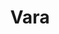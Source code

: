 ---
layout: startup_page
title: "Vara"
id: "vara.ai"
permalink: "/varavara.ai04082025/"
website: "https://www.vara.ai/"
funding_round: ""
funding_amount: "$8.9M"
investors: "IBB Ventures, Smart Family Office, FJH"
about: "Vara is an AI-enabled platform enhancing accuracy and efficiency in breast cancer detection. Its software integrates into national screening programs, significantly increasing cancer detection rates while reducing false positives and radiologist workload. The company is expanding into emerging healthcare markets."
markets: "Healthtech, AI, Oncology, Artificial Intelligence & Machine Learning"
hq: "Berlin, Berlin, Germany"
founded_year: "2018"
linkedin: "https://www.linkedin.com/company/vara-ai"
twitter: "https://twitter.com/vara_ai"
instagram: ""
facebook: ""
crunchbase: "https://www.crunchbase.com/organization/vara"
pitchbook: "https://pitchbook.com/profiles/company/339792-85"

# SEO Optimization
meta_title: "Vara -  Funding ($8.9M)"
meta_description: "Vara, Vara is an AI-enabled platform enhancing accuracy and efficiency in breast cancer detection. Its software integrates into national screening programs,..."
meta_keywords: "Vara, Healthtech, AI, Oncology, Artificial Intelligence & Machine Learning,  funding"
canonical_url: "https://pkprojectstartups.github.io/projectstartups.com/varavara.ai04082025/"
---